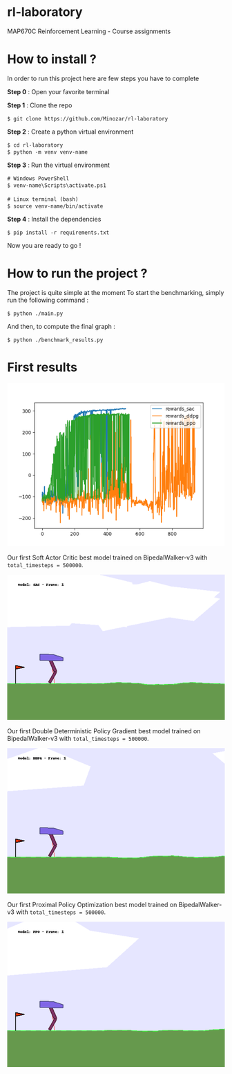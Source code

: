 # rl-laboratory
MAP670C Reinforcement Learning - Course assignments

# How to install ?
In order to run this project here are few steps you have to complete

**Step 0** : Open your favorite terminal

**Step 1** : Clone the repo
```
$ git clone https://github.com/Minozar/rl-laboratory
```

**Step 2** : Create a python virtual environment
```
$ cd rl-laboratory
$ python -m venv venv-name
```

**Step 3** : Run the virtual environment

```
# Windows PowerShell
$ venv-name\Scripts\activate.ps1

# Linux terminal (bash)
$ source venv-name/bin/activate
```

**Step 4** : Install the dependencies

```
$ pip install -r requirements.txt
```
Now you are ready to go !

# How to run the project ?
The project is quite simple at the moment
To start the benchmarking, simply run the following command :

```
$ python ./main.py
```

And then, to compute the final graph :
```
$ python ./benchmark_results.py
```

# First results
![First results](benchmarks/first_results.png)

Our first Soft Actor Critic best model trained on BipedalWalker-v3 with `total_timesteps = 500000`. 

![SAC](gifs/sac_agent.gif)

Our first Double Deterministic Policy Gradient best model trained on BipedalWalker-v3 with `total_timesteps = 500000`.

![DDPG](gifs/ddpg_agent.gif)

Our first Proximal Policy Optimization  best model trained on BipedalWalker-v3 with `total_timesteps = 500000`.

![PPO](gifs/ppo_agent.gif)